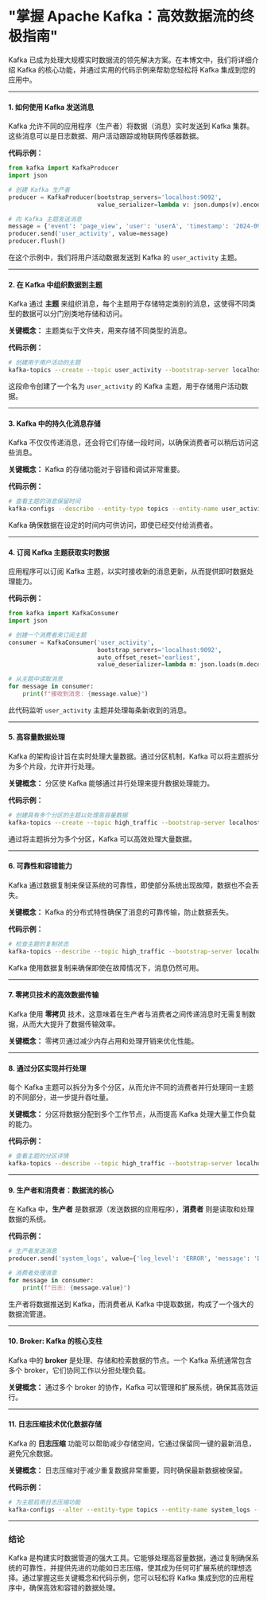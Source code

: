 # "掌握 Apache Kafka：高效数据流的终极指南"

Kafka 已成为处理大规模实时数据流的领先解决方案。在本博文中，我们将详细介绍 Kafka 的核心功能，并通过实用的代码示例来帮助您轻松将 Kafka 集成到您的应用中。

---

#### 1. 如何使用 Kafka 发送消息
Kafka 允许不同的应用程序（生产者）将数据（消息）实时发送到 Kafka 集群。这些消息可以是日志数据、用户活动跟踪或物联网传感器数据。

**代码示例：**
```python
from kafka import KafkaProducer
import json

# 创建 Kafka 生产者
producer = KafkaProducer(bootstrap_servers='localhost:9092',
                         value_serializer=lambda v: json.dumps(v).encode('utf-8'))

# 向 Kafka 主题发送消息
message = {'event': 'page_view', 'user': 'userA', 'timestamp': '2024-09-15T12:00:00Z'}
producer.send('user_activity', value=message)
producer.flush()
```
在这个示例中，我们将用户活动数据发送到 Kafka 的 `user_activity` 主题。

---

#### 2. 在 Kafka 中组织数据到主题
Kafka 通过 **主题** 来组织消息，每个主题用于存储特定类别的消息，这使得不同类型的数据可以分门别类地存储和访问。

**关键概念：**
主题类似于文件夹，用来存储不同类型的消息。

**代码示例：**
```bash
# 创建用于用户活动的主题
kafka-topics --create --topic user_activity --bootstrap-server localhost:9092 --partitions 1 --replication-factor 1
```
这段命令创建了一个名为 `user_activity` 的 Kafka 主题，用于存储用户活动数据。

---

#### 3. Kafka 中的持久化消息存储
Kafka 不仅仅传递消息，还会将它们存储一段时间，以确保消费者可以稍后访问这些消息。

**关键概念：**
Kafka 的存储功能对于容错和调试非常重要。

**代码示例：**
```bash
# 查看主题的消息保留时间
kafka-configs --describe --entity-type topics --entity-name user_activity --bootstrap-server localhost:9092
```
Kafka 确保数据在设定的时间内可供访问，即使已经交付给消费者。

---

#### 4. 订阅 Kafka 主题获取实时数据
应用程序可以订阅 Kafka 主题，以实时接收新的消息更新，从而提供即时数据处理能力。

**代码示例：**
```python
from kafka import KafkaConsumer
import json

# 创建一个消费者来订阅主题
consumer = KafkaConsumer('user_activity', 
                         bootstrap_servers='localhost:9092',
                         auto_offset_reset='earliest',
                         value_deserializer=lambda m: json.loads(m.decode('utf-8')))

# 从主题中读取消息
for message in consumer:
    print(f"接收到消息: {message.value}")
```
此代码监听 `user_activity` 主题并处理每条新收到的消息。

---

#### 5. 高容量数据处理
Kafka 的架构设计旨在实时处理大量数据。通过分区机制，Kafka 可以将主题拆分为多个片段，允许并行处理。

**关键概念：**
分区使 Kafka 能够通过并行处理来提升数据处理能力。

**代码示例：**
```bash
# 创建具有多个分区的主题以处理高容量数据
kafka-topics --create --topic high_traffic --bootstrap-server localhost:9092 --partitions 4 --replication-factor 2
```
通过将主题拆分为多个分区，Kafka 可以高效处理大量数据。

---

#### 6. 可靠性和容错能力
Kafka 通过数据复制来保证系统的可靠性，即使部分系统出现故障，数据也不会丢失。

**关键概念：**
Kafka 的分布式特性确保了消息的可靠传输，防止数据丢失。

**代码示例：**
```bash
# 检查主题的复制状态
kafka-topics --describe --topic high_traffic --bootstrap-server localhost:9092
```
Kafka 使用数据复制来确保即使在故障情况下，消息仍然可用。

---

#### 7. 零拷贝技术的高效数据传输
Kafka 使用 **零拷贝** 技术，这意味着在生产者与消费者之间传递消息时无需复制数据，从而大大提升了数据传输效率。

**关键概念：**
零拷贝通过减少内存占用和处理开销来优化性能。

---

#### 8. 通过分区实现并行处理
每个 Kafka 主题可以拆分为多个分区，从而允许不同的消费者并行处理同一主题的不同部分，进一步提升吞吐量。

**关键概念：**
分区将数据分配到多个工作节点，从而提高 Kafka 处理大量工作负载的能力。

**代码示例：**
```bash
# 查看主题的分区详情
kafka-topics --describe --topic high_traffic --bootstrap-server localhost:9092
```

---

#### 9. 生产者和消费者：数据流的核心
在 Kafka 中，**生产者** 是数据源（发送数据的应用程序），**消费者** 则是读取和处理数据的系统。

**代码示例：**
```python
# 生产者发送消息
producer.send('system_logs', value={'log_level': 'ERROR', 'message': 'Database failure'})

# 消费者处理消息
for message in consumer:
    print(f"日志: {message.value}")
```
生产者将数据推送到 Kafka，而消费者从 Kafka 中提取数据，构成了一个强大的数据流管道。

---

#### 10. Broker: Kafka 的核心支柱
Kafka 中的 **broker** 是处理、存储和检索数据的节点。一个 Kafka 系统通常包含多个 broker，它们协同工作以分担处理负载。

**关键概念：**
通过多个 broker 的协作，Kafka 可以管理和扩展系统，确保其高效运行。

---

#### 11. 日志压缩技术优化数据存储
Kafka 的 **日志压缩** 功能可以帮助减少存储空间，它通过保留同一键的最新消息，避免冗余数据。

**关键概念：**
日志压缩对于减少重复数据非常重要，同时确保最新数据被保留。

**代码示例：**
```bash
# 为主题启用日志压缩功能
kafka-configs --alter --entity-type topics --entity-name system_logs --add-config 'cleanup.policy=compact' --bootstrap-server localhost:9092
```

---

### 结论
Kafka 是构建实时数据管道的强大工具。它能够处理高容量数据，通过复制确保系统的可靠性，并提供先进的功能如日志压缩，使其成为任何可扩展系统的理想选择。通过掌握这些关键概念和代码示例，您可以轻松将 Kafka 集成到您的应用程序中，确保高效和容错的数据处理。
